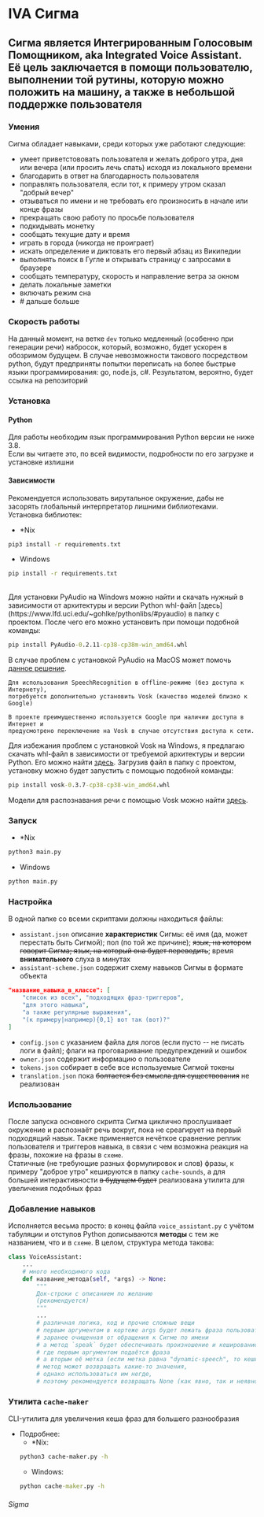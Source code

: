 # IVA Сигма

## Сигма является Интегрированным Голосовым Помощником, aka Integrated Voice Assistant. Её цель заключается в помощи пользователю, выполнении той рутины, которую можно положить на машину, а также в небольшой поддержке пользователя

### Умения
Сигма обладает навыками, среди которых уже работают следующие:
 - умеет приветстововать пользователя и желать доброго утра, дня или вечера (или просить лечь спать) исходя из локального времени
 - благодарить в ответ на благодарность пользователя
 - поправлять пользователя, если тот, к примеру утром сказал "добрый вечер"
 - отзываться по имени и не требовать его произносить в начале или конце фразы
 - прекращать свою работу по просьбе пользователя
 - подкидывать монетку
 - сообщать текущие дату и время
 - играть в города (никогда не проиграет)
 - искать определение и диктовать его первый абзац из Википедии
 - выполнять поиск в Гугле и открывать страницу с запросами в браузере
 - сообщать температуру, скорость и направление ветра за окном
 - делать локальные заметки
 - включать режим сна
 - \# дальше больше

 ### Скорость работы
 На данный момент, на ветке `dev` только медленный (особенно при генерации речи) набросок, который, возможно, будет ускорен в обозримом будущем. В случае невозможности такового посредством python, будут предприняты попытки переписать на более быстрые языки программирования: go, node.js, c#. Результатом, вероятно, будет ссылка на репозиторий

### Установка
#### Python
Для работы необходим язык программирования Python версии не ниже 3.8.
<br>
Если вы читаете это, по всей видимости, подробности по его загрузке и установке излишни
#### Зависимости
Рекомендуется использовать вирутальное окружение, дабы не засорять глобальный интерпретатор лишними библиотеками. <br>
Установка библиотек:
- *Nix
```bash
pip3 install -r requirements.txt
```
- Windows
```bat
pip install -r requirements.txt
```
<br>
Для установки PyAudio на Windows можно найти и скачать нужный в зависимости от архитектуры и версии Python whl-файл [здесь](https://www.lfd.uci.edu/~gohlke/pythonlibs/#pyaudio) в папку с проектом. После чего его можно установить при помощи подобной команды:

```bat
pip install PyAudio-0.2.11-cp38-cp38m-win_amd64.whl
```

В случае проблем с установкой PyAudio на MacOS может помочь [данное решение](https://stackoverflow.com/questions/33851379/pyaudio-installation-on-mac-python-3).

    Для использования SpeechRecognition в offline-режиме (без доступа к Интернету), 
    потребуется дополнительно установить Vosk (качество моделей близко к Google)
    
    В проекте преимущественно используется Google при наличии доступа в Интернет и
    предусмотрено переключение на Vosk в случае отсутствия доступа к сети.

Для избежания проблем с установкой Vosk на Windows, я предлагаю скачать whl-файл в зависимости от требуемой архитектуры и версии Python. Его можно найти [здесь](https://github.com/alphacep/vosk-api/releases/). Загрузив файл в папку с проектом, установку можно будет запустить с помощью подобной команды: 

```bat
pip install vosk-0.3.7-cp38-cp38-win_amd64.whl
```

Модели для распознавания речи с помощью Vosk можно найти [здесь](https://alphacephei.com/vosk/models).

### Запуск
- *Nix
```bash
python3 main.py
```
- Windows
```bat
python main.py
```

### Настройка
В одной папке со всеми скриптами должны находиться файлы:
- `assistant.json` описание **характеристик** Сигмы: её имя (да, может перестать быть Сигмой); пол (по той же причине); ~~язык, на котором говорит Сигма; язык, на который она будет переводить~~; время __внимательного__ слуха в минутах
- `assistant-scheme.json` содержит схему навыков Сигмы в формате объекта
```json
"название_навыка_в_классе": [
    "список из всех", "подходящих фраз-триггеров",
    "для этого навыка",
    "а также регулярные выражения",
    "(к примеру|например){0,1} вот так (вот)?"
]
```
- `config.json` с указанием файла для логов (если пусто -- не писать логи в файл); флаги на проговаривание предупреждений и ошибок
- `owner.json` содержит информацию о пользователе
- `tokens.json` собирает в себе все используемые Сигмой токены
- `translation.json` пока ~~болтается без смысла для существования~~ не реализован

### Использование
После запуска основного скрипта Сигма циклично прослушивает окружение и распознаёт речь вокруг, пока не среагирует на первый подходящий навык. Также применяется нечёткое сравнение реплик пользователя и триггеров навыка, в связи с чем возможна реакция на фразы, похожие на фразы в `схеме`.
<br>
Статичные (не требующие разных формулировок и слов) фразы, к примеру "доброе утро" кешируются в папку `cache-sounds`, а для большей интерактивности ~~в будущем будет~~ реализована утилита для увеличения подобных фраз

### Добавление навыков
Исполняется весьма просто: в конец файла `voice_assistant.py` с учётом табуляции и отступов Python дописываются **методы** с тем же названием, что и в `схеме`. В целом, структура метода такова:
```python
class VoiceAssistant:
    ...
    # много необходимого кода
    def название_метода(self, *args) -> None:
        """
        Док-строки с описанием по желанию 
        (рекомендуется)
        """
        ...
        # различная логика, код и прочие сложные вещи
        # первым аргументом в кортеже args будет лежать фраза пользователя,
        # заранее очищенная от обращения к Сигме по имени
        # а метод `speak` будет обеспечивать произношение и кеширование фраз,
        # где первым аргументом подаётся фраза
        # а вторым её метка (если метка равна "dynamic-speech", то кеширование будет пропускаться)
        # метод может возвращать какие-то значения,
        # однако использоваться им негде,
        # поэтому рекомендуется возвращать None (как явно, так и неявно)
```

### Утилита `cache-maker`
CLI-утилита для увеличения кеша фраз для большего разнообразия
- Подробнее:
    - *Nix:
    ```bash
    python3 cache-maker.py -h
    ```
    - Windows:
    ```bat
    python cache-maker.py -h
    ```

###### Sigma
